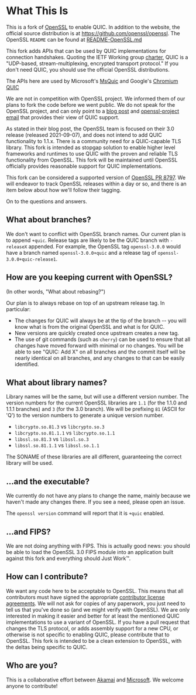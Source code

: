What This Is
============

This is a fork of [OpenSSL](https://www.openssl.org) to enable QUIC. In addition
to the website, the official source distribution is at
<https://github.com/openssl/openssl>. The OpenSSL `README` can be found at
[README-OpenSSL.md](https://github.com/quictls/openssl/blob/openssl-3.1.3%2Bquic/README-OpenSSL.md)

This fork adds APIs that can be used by QUIC implementations for connection
handshakes. Quoting the IETF Working group
[charter](https://datatracker.ietf.org/wg/quic/about/), QUIC is a "UDP-based,
stream-multiplexing, encrypted transport protocol." If you don't need QUIC, you
should use the official OpenSSL distributions.

The APIs here are used by Microsoft's
[MsQuic](https://github.com/microsoft/msquic) and Google's
[Chromium QUIC](https://chromium.googlesource.com/chromium/src/+/master/net/quic/)

We are not in competition with OpenSSL project. We informed them of
our plans to fork the code before we went public. We do not speak for the
OpenSSL project, and can only point to a
[blog post](https://www.openssl.org/blog/blog/2020/02/17/QUIC-and-OpenSSL/) and
[openssl-project email](https://github.com/quictls/openssl/discussions/54)
that provides their view of QUIC support.

As stated in their blog post, the OpenSSL team is focused on their 3.0 release
(released 2021-09-07), and does not intend to add QUIC functionality to 1.1.x.
There is a community need for a QUIC-capable TLS library. This fork is intended
as stopgap solution to enable higher level frameworks and runtimes to use QUIC
with the proven and reliable TLS functionality from OpenSSL. This fork will be
maintained until OpenSSL officially provides reasonable support for QUIC
implementations.

This fork can be considered a supported version of
[OpenSSL PR 8797](https://github.com/openssl/openssl/pull/8797).
We will endeavor to track OpenSSL releases within a day or so, and there is an
item below about how we'll follow their tagging.

On to the questions and answers.

What about branches?
--------------------

We don't want to conflict with OpenSSL branch names. Our current plan is to append
`+quic`. Release tags are likely to be the QUIC branch with `-releaseX` appended.
For example, the OpenSSL tag `openssl-3.0.0` would have a branch named
`openssl-3.0.0+quic` and a release tag of `openssl-3.0.0+quic-release1`.

How are you keeping current with OpenSSL?
-----------------------------------------

(In other words, "What about rebasing?")

Our plan is to always rebase on top of an upstream release tag. In particular:

- The changes for QUIC will always be at the tip of the branch -- you will know what
  is from the original OpenSSL and what is for QUIC.
- New versions are quickly created once upstream creates a new tag.
- The use of git commands (such as `cherry`) can be used to ensure that all changes
  have moved forward with minimal or no changes. You will be able to see
  "QUIC: Add X" on all branches and the commit itself will be nearly identical on
  all branches, and any changes to that can be easily identified.

What about library names?
-------------------------

Library names will be the same, but will use a different version number. The version
numbers for the current OpenSSL libraries are `1.1` (for the 1.1.0 and 1.1.1 branches)
and `3` (for the 3.0 branch). We will be prefixing `81` (ASCII for 'Q') to
the version numbers to generate a unique version number.

- `libcrypto.so.81.3` vs `libcrypto.so.3`
- `libcrypto.so.81.1.1` vs `libcrypto.so.1.1`
- `libssl.so.81.3` vs `libssl.so.3`
- `libssl.so.81.1.1` vs `libssl.so.1.1`

The SONAME of these libraries are all different, guaranteeing the correct library
will be used.

...and the executable?
----------------------

We currently do not have any plans to change the name, mainly because we
haven't made any changes there. If you see a need, please open an issue.

The `openssl version` command will report that it is `+quic` enabled.

...and FIPS?
------------

We are not doing anything with FIPS. This is actually good news: you should
be able to load the OpenSSL 3.0 FIPS module into an application built against
this fork and everything should Just Work&#8482;.

How can I contribute?
---------------------

We want any code here to be acceptable to OpenSSL. This means that all contributors
must have signed the appropriate
[contributor license agreements](https://www.openssl.org/policies/cla.html). We
will not ask for copies of any paperwork, you just need to tell us that you've
done so (and we might verify with OpenSSL). We are only interested in making it
easier and better for at least the mentioned QUIC implementations to use a variant
of OpenSSL. If you have a pull request that changes the TLS protocol, or adds
assembly support for a new CPU, or otherwise is not specific to enabling QUIC,
please contribute that to OpenSSL. This fork is intended to be a clean extension
to OpenSSL, with the deltas being specific to QUIC.

Who are you?
------------

This is a collaborative effort between [Akamai](https://www.akamai.com) and
[Microsoft](https://www.microsoft.com). We welcome anyone to contribute!
